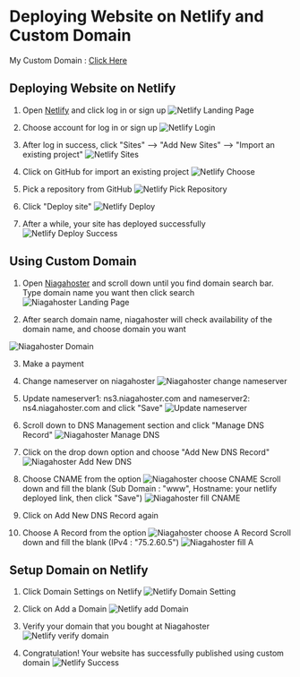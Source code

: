 # Deploying Website on Netlify and Custom Domain

My Custom Domain : [Click Here](https://www.yankyhermawan.xyz)

## Deploying Website on Netlify

1. Open [Netlify](https://www.netlify.com) and click log in or sign up
![Netlify Landing Page](./assets/netlify_landing_page.png)

2. Choose account for log in or sign up
![Netlify Login](./assets/netlify_login.png)

3. After log in success, click "Sites" --> "Add New Sites" --> "Import an existing project"
![Netlify Sites](./assets/netlify_sites.png)

4. Click on GitHub for import an existing project
![Netlify Choose](./assets/netlify_choose.png)

5. Pick a repository from GitHub
![Netlify Pick Repository](./assets/netlify_pick_repo.png)

6. Click "Deploy site"
![Netlify Deploy](./assets/netlify_deploy.png)

7. After a while, your site has deployed successfully
![Netlify Deploy Success](./assets/netlify_deploy_success.png)

## Using Custom Domain

1. Open [Niagahoster](https://client.niagahoster.co.id/) and scroll down until you find domain search bar. Type domain name you want then click search
![Niagahoster Landing Page](./assets/niagahoster_landing_page.png)

2. After search domain name, niagahoster will check availability of the domain name, and choose domain you want

![Niagahoster Domain](./assets/niagahoster_choose_domain.png)

3. Make a payment

4. Change nameserver on niagahoster
![Niagahoster change nameserver](./assets/niagahoster_change_nameserver.png)

5. Update nameserver1: ns3.niagahoster.com and nameserver2: ns4.niagahoster.com and click "Save"
![Update nameserver](./assets/niagahoster_update_nameserver.png)

6. Scroll down to DNS Management section and click "Manage DNS Record"
![Niagahoster Manage DNS](./assets/niagahoster_dns_management.png)

7. Click on the drop down option and choose "Add New DNS Record"
![Niagahoster Add New DNS](./assets/niagahoster_add_dns_record.png)

8. Choose CNAME from the option
![Niagahoster choose CNAME](./assets/niagahoster_choose_cname.png)
Scroll down and fill the blank (Sub Domain : "www", Hostname: your netlify deployed link, then click "Save")
![Niagahoster fill CNAME](./assets/niagahoster_fill_cname.png) 

9. Click on Add New DNS Record again

10. Choose A Record from the option
![Niagahoster choose A Record](./assets/niagahoster_choose_a.png)
Scroll down and fill the blank (IPv4 : "75.2.60.5")
![Niagahoster fill A](/assets/niagahoster_fill_a.png)

## Setup Domain on Netlify

1. Click Domain Settings on Netlify
![Netlify Domain Setting](./assets/netlify_domain_setting.png)

2. Click on Add a Domain
![Netlify add Domain](./assets/netlify_add_domain.png)

3. Verify your domain that you bought at Niagahoster
![Netlify verify domain](./assets/netlify_verify_domain.png)

4. Congratulation! Your website has successfully published using custom domain
![Netlify Success](./assets/netlify_done.png)
